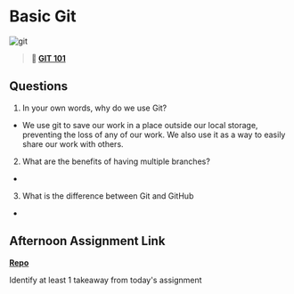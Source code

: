 # Basic Git

![git](https://git-scm.com/images/branching-illustration@2x.png)

> **📖 [GIT 101](https://codeworksacademy.com/fs-student-guide/resources/wk1/01-GIT)**

## Questions

1. In your own words, why do we use Git?

- We use git to save our work in a place outside our local storage, preventing the loss of any of our work. We also use it as a way to easily share our work with others.


2. What are the benefits of having multiple branches?

- 


3. What is the difference between Git and GitHub

- 


## Afternoon Assignment Link

**[Repo](https://github.com/Lumine3449/<ASSIGNMENT_REPO>)**

Identify at least 1 takeaway from today's assignment
